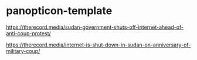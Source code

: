 # panopticon-template

https://therecord.media/sudan-government-shuts-off-internet-ahead-of-anti-coup-protest/

https://therecord.media/internet-is-shut-down-in-sudan-on-anniversary-of-military-coup/
